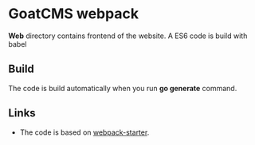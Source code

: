 # GoatCMS webpack
**Web** directory contains frontend of the website. A ES6 code is build with babel

## Build
The code is build automatically when you run **go generate** command.

## Links
* The code is based on [webpack-starter](https://github.com/wbkd/webpack-starter).
